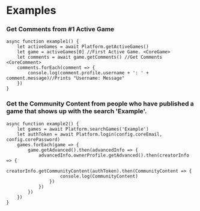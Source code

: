 # Examples

### Get Comments from #1 Active Game
    async function example1() {
        let activeGames = await Platform.getActiveGames()
        let game = activeGames[0] //First Active Game. <CoreGame>
        let comments = await game.getComments() //Get Comments <CoreComment>
        comments.forEach(comment => {
            console.log(comment.profile.username + ': ' + comment.message)//Prints "Username: Message"
        })
    }

### Get the Community Content from people who have published a game that shows up with the search 'Example'.
    async function example2() {
        let games = await Platform.searchGames('Example')
        let authToken = await Platform.login(config.coreEmail, config.corePassword)
        games.forEach(game => {
            game.getAdvanced().then(advancedInfo => {
                advancedInfo.ownerProfile.getAdvanced().then(creatorInfo => {
                    creatorInfo.getCommunityContent(authToken).then(CommunityContent => {
                        console.log(CommunityContent)
                    })
                })
            })
        })
    }